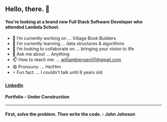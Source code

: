 ## Hello, there. 👋
#### You're looking at a brand new Full Stack Software Developer who attended Lambda School.

- 🔭 I’m currently working on ... Village Book Builders
- 🌱 I’m currently learning ... data structures & algorithms
- 👯 I’m looking to collaborate on ... bringing your vision to life
- 💬 Ask me about ... Anything
- 📫 How to reach me: ... williambjensen01@gmail.com
- 😄 Pronouns: ... He/Him
- ⚡ Fun fact: ... I couldn't talk until 6 years old

#### [LinkedIn](https://www.linkedin.com/in/williambjensen/)
#### Portfolio - Under Construction
---
#### First, solve the problem. Then write the code. - John Johnson
